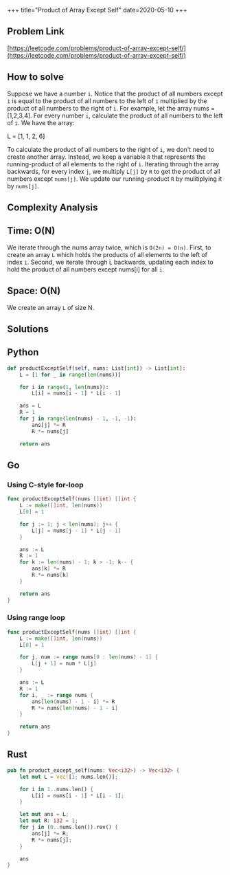 +++
title="Product of Array Except Self"
date=2020-05-10
+++

## Problem Link

[https://leetcode.com/problems/product-of-array-except-self/](https://leetcode.com/problems/product-of-array-except-self/)

## How to solve

Suppose we have a number `i`. Notice that the product of all numbers except `i` is equal to the product of all numbers to the left of `i` multiplied by the product of all numbers to the right of `i`. For example, let the array nums = [1,2,3,4]. For every number `i`, calculate the product of all numbers to the left of `i`. We have the array:

L = [1, 1, 2, 6]

To calculate the product of all numbers to the right of `i`, we don't need to create another array. Instead, we keep a variable `R` that represents the running-product of all elements to the right of `i`. Iterating through the array backwards, for every index `j`, we multiply `L[j]` by `R` to get the product of all numbers except `nums[j]`. We update our running-product `R` by mulitiplying it by `nums[j]`.

## Complexity Analysis

## Time: O(N)

We iterate through the nums array twice, which is `O(2n) = O(n)`. First, to create an array `L` which holds the products of all elements to the left of index `i`. Second, we iterate through `L` backwards, updating each index to hold the product of all numbers except nums[i] for all `i`.

## Space: O(N)

We create an array `L` of size N.

## Solutions

## Python

``` python
def productExceptSelf(self, nums: List[int]) -> List[int]:
    L = [1 for _ in range(len(nums))]

    for i in range(1, len(nums)):
        L[i] = nums[i - 1] * L[i - 1]

    ans = L
    R = 1
    for j in range(len(nums) - 1, -1, -1):
        ans[j] *= R
        R *= nums[j]

    return ans
```

## Go

### Using C-style for-loop

``` go
func productExceptSelf(nums []int) []int {
    L := make([]int, len(nums))
    L[0] = 1

    for j := 1; j < len(nums); j++ {
        L[j] = nums[j - 1] * L[j - 1]
    }

    ans := L
    R := 1
    for k := len(nums) - 1; k > -1; k-- {
        ans[k] *= R
        R *= nums[k]
    }

    return ans
}
```

### Using range loop

``` go
func productExceptSelf(nums []int) []int {
    L := make([]int, len(nums))
    L[0] = 1

    for j, num := range nums[0 : len(nums) - 1] {
        L[j + 1] = num * L[j]
    }

    ans := L
    R := 1
    for i, _ := range nums {
        ans[len(nums) - 1 - i] *= R
        R *= nums[len(nums) - 1 - i]
    }

    return ans
}
```

## Rust

``` rust
pub fn product_except_self(nums: Vec<i32>) -> Vec<i32> {
    let mut L = vec![1; nums.len()];

    for i in 1..nums.len() {
        L[i] = nums[i - 1] * L[i - 1];
    }

    let mut ans = L;
    let mut R: i32 = 1;
    for j in (0..nums.len()).rev() {
        ans[j] *= R;
        R *= nums[j];
    }

    ans
}
```
